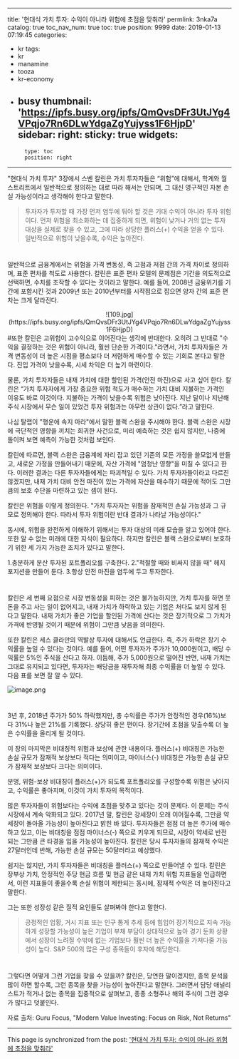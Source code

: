 
---
title: '현대식 가치 투자: 수익이 아니라 위험에 초점을 맞춰라'
permlink: 3nka7a
catalog: true
toc_nav_num: true
toc: true
position: 9999
date: 2019-01-13 07:19:45
categories:
- kr
tags:
- kr
- manamine
- tooza
- kr-economy
- busy
thumbnail: 'https://ipfs.busy.org/ipfs/QmQvsDFr3UtJYg4VPqjo7Rn6DLwYdgaZgYujyss1F6HjpD'
sidebar:
    right:
        sticky: true
widgets:
    -
        type: toc
        position: right
---


"현대식 가치 투자" 3장에서 스벤 칼린은 가치 투자자들은 “위험”에 대해서, 학계와 월스트리트에서 일반적으로 정의하는 대로 따라 해서는 안되며, 그 대신 영구적인 자본 손실 가능성이라고 생각해야 한다고 말한다.

>투자자가 투자할 때 가장 먼저 염두에 둬야 할 것은 기대 수익이 아니라 투자 위험이다. 먼저 위험을 최소화하는 데 집중하게 되면, 위험이 낮거나 거의 없는 투자 대상을 실제로 찾을 수 있고, 그에 따라 상당한 플러스(+) 수익을 얻을 수 있다. 일반적으로 위험이 낮을수록, 수익은 높아진다.
#
일반적으로 금융계에서는 위험을 가격 변동성, 즉 고점과 저점 간의 가격 차이로 정의하며, 표준 편차를 척도로 사용한다. 칼린은 표준 편차 모델의 문제점은 기간을 의도적으로 선택하면, 수치를 조작할 수 있다는 것이라고 말한다. 예를 들어, 2008년 금융위기를 기간에 포함시킨 것과 2009년 또는 2010년부터를 시작점으로 잡으면 양자 간의 표준 편차는 크게 달라진다.

<center>
![109.jpg](https://ipfs.busy.org/ipfs/QmQvsDFr3UtJYg4VPqjo7Rn6DLwYdgaZgYujyss1F6HjpD)
</center>
#
​또한 칼린은 고위험이 고수익으로 이어진다는 생각에 반대한다. 오히려 그 반대로 "수익을 결정하는 것은 위험이 아니라, 훨씬 단순한 가격이다."라면서, 가치 투자자들은 가격 변동성이 더 높은 시점을 평소보다 더 저렴하게 매수할 수 있는 기회로 본다고 말한다. 진입 가격이 낮을수록, 시세 차익은 더 높기 마련이다.

​물론, 가치 투자자들은 내재 가치에 대한 할인된 가격(안전 마진)으로 사고 싶어 한다. 칼린은 “가치 투자자에게 가장 중요한 위험 척도가 매수하는 가치 대비 지불하는 가격인 이유도 바로 이것이다. 지불하는 가격이 낮을수록 위험은 낮아진다. 지난 달이나 지난해 주식 시장에서 무슨 일이 있었건 투자 위험과는 아무런 상관이 없다.”라고 말한다.

​나심 탈랩이 "행운에 속지 마라"에서 말한 블랙 스완을 주시해야 한다. 블랙 스완은 시장에 극단적인 영향을 끼치는 희귀한 사건으로, 미리 예측하는 것은 쉽지 않지만, 나중에 돌이켜 보면 예측이 가능한 것처럼 보인다.

칼린에 따르면, 블랙 스완은 금융계에 자리 잡고 있던 기존의 모든 가정을 쓸모없게 만들고, 새로운 가정을 만들어내기 때문에, 자산 가격에 "엄청난 영향"을 미칠 수 있다고 한다. 이러한 결과는 다른 투자자들에게는 파괴적일 수 있다. 가치 투자자들이라고 다르진 않겠지만, 내재 가치 대비 안전 마진이 있는 가격에 자산을 매수하기 때문에 적어도 그만큼의 보호 수단을 마련하고 있는 셈이 된다.

​칼린은 위험을 이렇게 정의한다. "가치 투자자는 위험을 잠재적인 손실 가능성과 그 규모로 정의해야 한다. 따라서 투자 위험이란 반대 결과가 나타날 가능성이다."

​동시에, 위험을 완전하게 이해하기 위해서는 투자 대상의 미래 모습을 알고 있어야 한다. 또한 알 수 없는 미래에 대한 지식이 필요하다. 하지만 칼린은 블랙 스완으로부터 보호하기 위한 세 가지 가능한 조치가 있다고 말한다.

​1.충분하게 분산 투자된 포트폴리오를 구축한다.
2."적절할 때와 비싸지 않을 때" 헤지 포지션을 만들어 둔다.
3.항상 안전 마진을 염두에 두고 투자한다.
#
칼린은 세 번째 요점으로 시장 변동성을 피하는 것은 불가능하지만, 가치 투자를 하면 웃돈을 주고 사는 일이 없어지고, 내재 가치가 하락하고 있는 기업은 처다도 보지 않게 된다고 말한다. 내재 가치가 좋은 기업을 할인된 가격에 산다는 것은 장기적으로 그 가치가 가격에 반영될 것이기 때문에 위험이 그만큼 낮음을 의미한다.

​또한 칼린은 세스 클라만의 역발상 투자에 대해서도 언급한다. 즉, 주가 하락은 장기 수익률을 높일 수 있다는 것이다. 예를 들어, 어떤 투자자가 주가가 10,000원이고, 배당 수익률은 5%인 주식을 산다고 하자. 이듬해, 주가 5,000원으로 떨어진 반면, 내재 가치는 그대로 유지되고 있다면, 투자자는 배당금을 재투자해 최종 수익률을 더 높일 수 있다. 다음 표를 보면 잘 알 수 있다.

![image.png](https://ipfs.busy.org/ipfs/QmPKCSm56hEBhGZugnocPMncUA8wDUDFfEfx9JLr1mVZqR)
#
3년 후, 2018년 주가가 50% 하락했지만, 총 수익률은 주가가 안정적인 경우(16%)보다 31%나 높은 21%를 기록했다. 상당히 좋은 편이다. 장기간에 초점을 맞출수록 더 높은 수익률을 올리게 될 것이다.

이 장의 마지막은 비대칭적 위험과 보상에 관한 내용이다. 플러스(+) 비대칭은 가능한 손실 규모가 잠재적 보상보다 적다는 의미이고, 마이너스(-) 비대칭은 가능한 손실 규모가 잠재적 보상보다 크다는 의미이다.

​분명, 위험-보상 비대칭이 플러스(+)가 되도록 포트폴리오를 구성할수록 위험은 낮아지고, 수익률은 좋아지며, 이것이 가치 투자의 목적이다.

​많은 투자자들이 위험보다는 수익에 초점을 맞추고 있다는 것이 문제다. 이 문제는 주식 시장에서 계속 악화되고 있다. 2017년 말, 칼린은 강세장이 오래 이어질수록, 그만큼 약세장이 돌아올 가능성이 높아진다고 밝힌 바 있다. 투자자들은 점점 더 높은 주가에 매수하고 있고, 이는 비대칭을 점점 마이너스(-) 쪽으로 키우게 되므로, 시장이 약세로 반전되는 그만큼 큰 타경을 입을 가능성이 높아진다. 칼린은 당시 투자자들의 잠재적 수익은 27달러인데 반해, 가능한 손실 규모는 50달러라고 예상했다.

​쉽지는 않지만, 가치 투자자들은 비대칭을 플러스(+) 쪽으로 만들어낼 수 있다. 칼린은 장부상 가치, 안정적인 주당 현금 흐름 및 현금 같은 내재 가치 위험 지표들을 언급하면서, 이런 지표들이 좋을수록 손실 위험이 제한되는 동시에, 잠재적 수익은 더 높아진다고 말한다.

​그는 또한 성장성 같은 질적 요인들도 살펴봐야 한다고 말한다.

>긍정적인 업황, 거시 지표 또는 인구 통계 추세 등에 힘입어 장기적으로 지속 가능하게 성장할 가능성이 높은 기업이 부채 부담이 상대적으로 높아 경기 둔화 상황에서 성장이 느려질 수밖에 없는 기업보다 훨씬 더 높은 수익률을 가져다줄 가능성이 높다. S&P 500의 많은 구성 종목들이 후자에 해당한다.  
#
그렇다면 어떻게 그런 기업을 찾을 수 있을까? 칼린은, 당연한 말이겠지만, 종목 분석을 많이 하면 할수록, 그런 종목을 찾을 가능성이 높아진다고 말한다. 그러면서 담당 애널리스트가 적거나 없는 종목을 집중적으로 살펴보고, 종종 소형주나 해외 주식이 그런 경우가 많다고 덧붙인다.

자료 출처: Guru Focus, "Modern Value Investing: Focus on Risk, Not Returns"

- - -

This page is synchronized from the post: ['현대식 가치 투자: 수익이 아니라 위험에 초점을 맞춰라'](https://steemit.com/@pius.pius/3nka7a)
